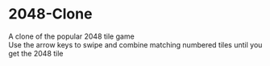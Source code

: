 # 2048-Clone
A clone of the popular 2048 tile game<br/>
Use the arrow keys to swipe and combine matching numbered tiles until you get the 2048 tile<br/>
